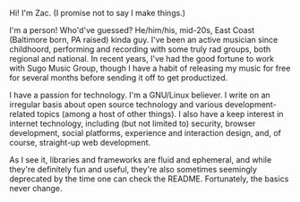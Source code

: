 Hi! I'm Zac. (I promise not to say I make things.)

I'm a person! Who'd've guessed? He/him/his, mid-20s, East Coast (Baltimore born, PA raised)
kinda guy. I've been an active musician since childhoord, performing and recording with some
truly rad groups, both regional and national. In recent years, I've had the good fortune to
work with Sugo Music Group, though I have a habit of releasing my music for free for several
months before sending it off to get productized.

I have a passion for technology. I'm a GNU/Linux believer. I write on an irregular basis
about open source technology and various development-related topics (among a host of
other things). I also have a keep interest in internet technology, including (but not limited
to) security, browser development, social platforms, experience and interaction design, and,
of course, straight-up web development.

As I see it, libraries and frameworks are fluid and ephemeral, and while they're definitely
fun and useful, they're also sometimes seemingly deprecated by the time one can check the
README. Fortunately, the basics never change.

